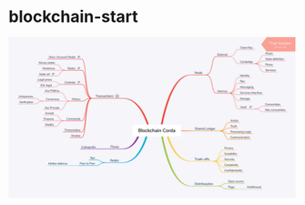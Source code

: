 # blockchain-start

![Principal](https://github.com/lelodois/blockchain-start/blob/master/Blockchain.png)
